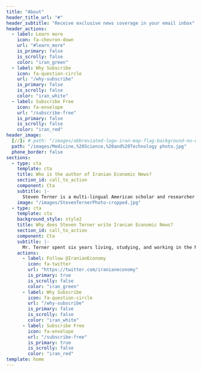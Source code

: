 ```yaml
---
title: "About"
header_title_url: "#"
header_subtitle: "Receive exclusive news coverage in your email inbox"
header_actions:
  - label: Learn more
    icon: fa-chevron-down
    url: "#learn_more"
    is_primary: false
    is_scrolly: false
    color: "iran_green"
  - label: Why Subscribe
    icon: fa-question-circle
    url: "/why-subscribe"
    is_primary: false
    is_scrolly: false
    color: "iran_white"
  - label: Subscribe Free
    icon: fa-envelope
    url: "/subscribe-free"
    is_primary: false
    is_scrolly: false
    color: "iran_red"
header_image:
  [//]: # path: "/images/abbreviated-logo-iran-map-flag-background-no-emblem.png"
  path: "/images/Medicine,%20Science,%20and%20Technology photo.jpg"
  phone_border: false
sections:
  - type: cta
    template: cta
    title: Who is the author of Iranian Economic News?
    section_id: call_to_action
    component: Cta
    subtitle: |-
      Steven Terner is a multi-lingual American scholar and researcher who has spent more than a decade specializing in socio-political and economic analysis of the Middle East and Central/West Asia, with a focus on Iran. His intent is to serve as a cultural liaison, guiding international business in expanding global markets.
    image: "/images/StevenTernerPhoto-cropped.jpg"
  - type: cta
    template: cta
    background_style: style2
    title: Why does Steven Terner write Iranian Economic News?
    section_id: call_to_action
    component: Cta
    subtitle: |-
      Mr. Terner spent six years living, studying, and working in the Middle East. His professional experience includes the Jerusalem Post, the Indian Embassy in Israel, and the Atlantic Council and Hudson Institute think tanks in Washington, DC. He holds an MA in Middle East Studies, an MA in Government, and is completing a PhD in Middle East History.
    actions:
      - label: Follow @IranianEconomy
        icon: fa-twitter
        url: "https://twitter.com/iranianeconomy"
        is_primary: true
        is_scrolly: false
        color: "iran_green"
      - label: Why Subscribe
        icon: fa-question-circle
        url: "/why-subscribe"
        is_primary: false
        is_scrolly: false
        color: "iran_white"
      - label: Subscribe Free
        icon: fa-envelope
        url: "/subscribe-free"
        is_primary: true
        is_scrolly: false
        color: "iran_red"
template: home
---
```

